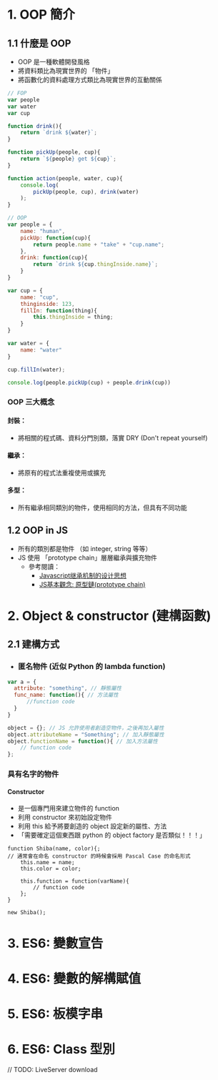 # 1. OOP 簡介
## 1.1 什麼是 OOP

- OOP 是一種軟體開發風格
- 將資料類比為現實世界的 「物件」
- 將函數化的資料處理方式類比為現實世界的互動關係
``` Javascript
// FOP
var people
var water
var cup

function drink(){
    return `drink ${water}`;
}

function pickUp(people, cup){
    return `${people} get ${cup}`;
}

function action(people, water, cup){
    console.log(
	    pickUp(people, cup), drink(water)
    );
}
```

```Javascript
// OOP
var people = {
    name: "human",
    pickUp: function(cup){
        return people.name + "take" + "cup.name";
    },
    drink: function(cup){
        return `drink ${cup.thingInside.name}`;
    }
}

var cup = {
    name: "cup",
    thinginside: 123,
    fillIn: function(thing){ 
        this.thingInside = thing; 
    }
}

var water = {
    name: "water"
}

cup.fillIn(water);

console.log(people.pickUp(cup) + people.drink(cup))
```
### OOP 三大概念
#### 封裝：
- 將相關的程式碼、資料分門別類，落實 DRY (Don't repeat yourself)
#### 繼承：
- 將原有的程式法重複使用或擴充
#### 多型：
- 所有繼承相同類別的物件，使用相同的方法，但具有不同功能
## 1.2 OOP in JS

- 所有的類別都是物件 （如 integer, string 等等）
- JS 使用 「prototype chain」層層繼承與擴充物件
	- 參考閱讀：
		- [Javascript继承机制的设计思想](https://www.ruanyifeng.com/blog/2011/06/designing_ideas_of_inheritance_mechanism_in_javascript.html)
		- [JS基本觀念: 原型鏈(prototype chain)](https://medium.com/@mengchiang000/js%E5%9F%BA%E6%9C%AC%E8%A7%80%E5%BF%B5-%E5%8E%9F%E5%9E%8B%E9%8F%88-prototype-chain-96c742893795)


# 2. Object & constructor (建構函數)
## 2.1 建構方式

- ### 匿名物件 (近似 Python 的 lambda function)
```Javascript
var a = {
  attribute: "something", // 靜態屬性
  func_name: function(){ // 方法屬性
	  //function code
  }
}
```

```Javascript
object = {}; // JS 允許使用者創造空物件，之後再加入屬性
object.attributeName = "Something"; // 加入靜態屬性
object.functionName = function(){ // 加入方法屬性
	// function code
};
```
### 具有名字的物件
#### Constructor
- 是一個專門用來建立物件的 function 
- 利用 constructor 來初始設定物件
- 利用 this 給予將要創造的 object 設定新的屬性、方法
- 「需要確定這個東西跟 python 的 object factory 是否類似！！！」
```JS
function Shiba(name, color){;
// 通常會在命名 constructor 的時候會採用 Pascal Case 的命名形式
	this.name = name;
	this.color = color;
	
	this.function = function(varName){
		// function code
	};
}

new Shiba();
```

# 3. ES6: 變數宣告


# 4. ES6: 變數的解構賦值


# 5. ES6: 板模字串


# 6. ES6: Class 型別

// TODO: LiveServer download